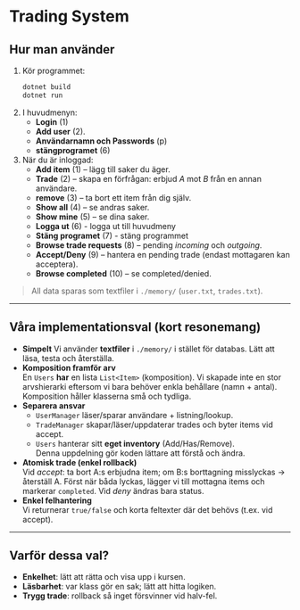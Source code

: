 # Trading System

## Hur man använder
1. Kör programmet:
   ```bash
   dotnet build
   dotnet run
   ```
2. I huvudmenyn:
   - **Login** (1)
   - **Add user** (2). 
   - **Användarnamn och Passwords** (p)
   - **stängprogramet** (6)
3. När du är inloggad:
   - **Add item** (1) – lägg till saker du äger.
   - **Trade** (2) – skapa en förfrågan: erbjud *A* mot *B* från en annan användare.
   - **remove** (3) – ta bort ett item från dig själv.
   - **Show all** (4) – se andras saker.
   - **Show mine** (5) – se dina saker.
   - **Logga ut** (6) - logga ut till huvudmeny
   - **Stäng programet** (7) - stäng programmet
   - **Browse trade requests** (8) – pending *incoming* och *outgoing*.
   - **Accept/Deny** (9) – hantera en pending trade (endast mottagaren kan acceptera).
   - **Browse completed** (10) – se completed/denied.

> All data sparas som textfiler i `./memory/` (`user.txt`, `trades.txt`).

---

## Våra implementationsval (kort resonemang)
- **Simpelt** 
  Vi använder **textfiler** i `./memory/` i stället för databas. Lätt att läsa, testa och återställa.
- **Komposition framför arv**  
  En `Users` **har** en lista `List<Item>` (komposition). Vi skapade inte en stor arvshierarki eftersom vi bara behöver enkla behållare (namn + antal). Komposition håller klasserna små och tydliga.
- **Separera ansvar**  
  - `UserManager` läser/sparar användare + listning/lookup.  
  - `TradeManager` skapar/läser/uppdaterar trades och byter items vid accept.  
  - `Users` hanterar sitt **eget inventory** (Add/Has/Remove).  
  Denna uppdelning gör koden lättare att förstå och ändra.
- **Atomisk trade (enkel rollback)**  
  Vid *accept*: ta bort A:s erbjudna item; om B:s borttagning misslyckas → återställ A. Först när båda lyckas, lägger vi till mottagna items och markerar `completed`. Vid *deny* ändras bara status.
- **Enkel felhantering**  
  Vi returnerar `true/false` och korta feltexter där det behövs (t.ex. vid accept).

---

## Varför dessa val?
- **Enkelhet**: lätt att rätta och visa upp i kursen.
- **Läsbarhet**: var klass gör en sak; lätt att hitta logiken.
- **Trygg trade**: rollback så inget försvinner vid halv-fel.

